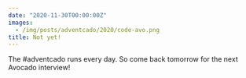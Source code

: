 ```yaml
---
date: "2020-11-30T00:00:00Z"
images:
  - /img/posts/adventcado/2020/code-avo.png
title: Not yet!
---
```


The #adventcado runs every day. So come back tomorrow for the next Avocado interview!